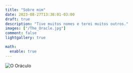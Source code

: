 ```yaml
---
title: "Sobre mim"
date: 2023-08-27T13:38:01-03:00
draft: true
description: "Tive muitos nomes e terei muitos outros."
images: ["/The_Oracle.jpg"]
comment: false
lightgallery: true

math:
  enable: true
---
```


![O Oráculo](/images/The_Oracle.jpg "O Oráculo")